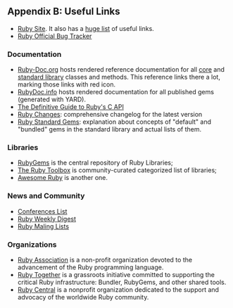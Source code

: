 ## Appendix B: Useful Links

* [Ruby Site](https://www.ruby-lang.org/). It also has a [huge list](https://www.ruby-lang.org/en/documentation/) of useful links.
* [Ruby Official Bug Tracker](https://bugs.ruby-lang.org/)

### Documentation

* [Ruby-Doc.org](http://ruby-doc.org/) hosts rendered reference documentation for all [core](http://ruby-doc.org/core) and [standard library](http://ruby-doc.org/stdlib) classes and methods. This reference links there a lot, marking those links with red icon.
* [RubyDoc.info](http://www.rubydoc.info/) hosts rendered documentation for all published gems (generated with YARD).
* [The Definitive Guide to Ruby's C API](https://silverhammermba.github.io/emberb/)
* [Ruby Changes](https://rubyreferences.github.io/rubychanges/): comprehensive changelog for the latest version
* [Ruby Standard Gems](https://stdgems.org/): explanation about concepts of "default" and "bundled" gems in the standard library and actual lists of them.

### Libraries

* [RubyGems](https://rubygems.org/) is the central repository of Ruby Libraries;
* [The Ruby Toolbox](https://www.ruby-toolbox.com/) is community-curated categorized list of libraries;
* [Awesome Ruby](http://awesome-ruby.com/) is another one.

### News and Community

* [Conferences List](http://rubyconferences.org/)
* [Ruby Weekly Digest](https://rubyweekly.com/)
* [Ruby Maling Lists](https://www.ruby-lang.org/en/community/mailing-lists/)

### Organizations

* [Ruby Association](http://www.ruby.or.jp/en/) is a non-profit organization devoted to the advancement of the Ruby programming language.
* [Ruby Together](https://rubytogether.org/) is a grassroots initiative committed to supporting the critical Ruby infrastructure: Bundler, RubyGems, and other shared tools.
* [Ruby Central](http://rubycentral.org/) is a nonprofit organization dedicated to the support and advocacy of the worldwide Ruby community.

